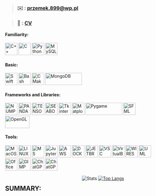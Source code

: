 <!DOCTYPE html>
<html>
<body>
  <div>
    <blockquote>
      <h3 align="left">
        ✉️ :
        <a href="mailto:przemek.899@wp.pl">przemek.899@wp.pl</a>
      </h3>
    </blockquote>
    <blockquote>
      <h3 align="left">
        📄 :
        <a href="https://github.com/przemek890/przemek890/blob/main/Przemys%C5%82aw_Janiszewski_CV.pdf">
          CV
        </a>
      </h3>
    </blockquote>
  </div>
  
  <h4>Familiarity:</h4>
  <p align="left">
    <a href="https://isocpp.org/"><img src="https://img.icons8.com/color/512/c-plus-plus-logo.png" alt="C++" width="40" height="40"/></a>
    <a href="https://www.learn-c.org/"><img src="https://img.icons8.com/color/512/c-programming.png" alt="C" width="40" height="40"/></a>
    <a href="https://www.python.org/"><img src="https://img.icons8.com/color/512/python.png" alt="Python" width="40" height="40"/></a>
    <a href="https://www.mysql.com/"><img src="https://img.icons8.com/color/512/mysql.png" alt="MySQL" width="40" height="40"/></a>
  </p>

  <h4>Basic:</h4>
  <p align="left">
    <a href="https://developer.apple.com/swift/"><img src="https://img.icons8.com/color/512/swift.png" alt="Swift" width="40" height="40"/></a>
    <a href="https://www.gnu.org/software/bash/"><img src="https://img.icons8.com/color/512/bash.png" alt="Bash" width="40" height="40"/></a>
    <a href="https://cmake.org/"><img src="https://upload.wikimedia.org/wikipedia/commons/thumb/1/13/Cmake.svg/480px-Cmake.svg.png" alt="CMake" width="40" height="40"/></a>
    <a href="https://www.mongodb.com/"><img src="https://upload.wikimedia.org/wikipedia/commons/9/93/MongoDB_Logo.svg" alt="MongoDB" width="120" height="40"/></a>
  </p>

  <h4>Frameworks and Libraries:</h4>
  <p align="left">
    <a href="https://numpy.org/"><img src="https://img.icons8.com/color/512/numpy.png" alt="NUMPY" width="40" height="40"/></a>
    <a href="https://pandas.pydata.org/"><img src="https://img.icons8.com/color/512/pandas.png" alt="PANDAS" width="40" height="40"/></a>
    <a href="https://www.tensorflow.org/?hl=en"><img src="https://img.icons8.com/color/512/tensorflow.png" alt="TENSORFLOW" width="40" height="40"/></a>
    <a href="https://seaborn.pydata.org/"><img src="https://seaborn.pydata.org/_static/logo-wide-lightbg.svg" alt="SEABORN" width="40" height="40"/></a>
    <a href="https://docs.python.org/3/library/tkinter.html"><img src="https://static.javatpoint.com/python/images/tkinter-tutorial.png" alt="Tkinter" width="40" height="40"/></a>
    <a href="https://matplotlib.org/"><img src="https://upload.wikimedia.org/wikipedia/commons/thumb/0/01/Created_with_Matplotlib-logo.svg/2048px-Created_with_Matplotlib-logo.svg.png" alt="Matplotlib" width="40" height="40"/></a>
    <a href="https://www.pygame.org"><img src="https://www.pygame.org/docs/_static/pygame_lofi.png" alt="Pygame" width="120" height="40"/></a>
    <a href="https://www.sfml-dev.org/"><img src="https://www.sfml-dev.org/download/goodies/sfml-icon-small.png" alt="SFML" width="40" height="40"/></a>
    <a href="https://www.opengl.org"><img src="https://upload.wikimedia.org/wikipedia/commons/thumb/2/21/OpenGL_logo.svg/512px-OpenGL_logo.svg.png" alt="OpenGL" width="80" height="40"/></a>
  </p>

  <h4>Tools:</h4>
  <p align="left">
    <a href="https://www.apple.com"><img src="https://img.icons8.com/officel/512/mac-os.png" alt="MacOS" width="40" height="40"/></a>
    <a href="https://www.linux.org"><img src="https://img.icons8.com/color/512/linux--v1.png" alt="LINUX" width="40" height="40"/></a>
    <a href="https://www.microsoft.com/en-us/windows/get-windows-11"><img src="https://img.icons8.com/color/512/windows-11.png" alt="MS Windows" width="40" height="40"/></a>
    <a href="https://jupyter.org/"><img src="https://img.icons8.com/fluency/512/jupyter.png" alt="Jupyter" width="40" height="40"/></a>
    <a href="https://aws.amazon.com/"><img src="https://img.icons8.com/color/512/amazon-web-services.png" alt="AWS" width="40" height="40"/></a>
    <a href="https://www.docker.com/"><img src="https://img.icons8.com/color/512/docker.png" alt="DOCKER" width="40" height="40"/></a>
    <a href="https://www.jetbrains.com/"><img src="https://img.icons8.com/color/512/jetbrains.png" alt="JETBRAINS" width="40" height="40"/></a>
    <a href="https://code.visualstudio.com/"><img src="https://img.icons8.com/fluency/512/visual-studio-code-2019.png" alt="VSC" width="40" height="40"/></a>
    <a href="https://www.virtualbox.org/"><img src="https://img.icons8.com/color/512/virtualbox.png" alt="VirtualBox" width="40" height="40"/></a>
    <a href="https://www.wireshark.org/"><img src="https://img.icons8.com/?size=512&id=rOHcpTUtCTjr&format=png" alt="WIRESHARK" width="40" height="40"/></a>
    <a href="https://www.uml.org/"><img src="https://upload.wikimedia.org/wikipedia/commons/thumb/d/d5/UML_logo.svg/400px-UML_logo.svg.png" alt="UML" width="40" height="40"/></a>
    <a href="https://www.microsoft.com/pl-pl/microsoft-365"><img src="https://upload.wikimedia.org/wikipedia/commons/thumb/0/0e/Microsoft_365_%282022%29.svg/512px-Microsoft_365_%282022%29.svg.png" alt="Office 365" width="40" height="40"/></a>
    <a href="https://www.gimp.org/"><img src="https://img.icons8.com/color/512/gimp.png" alt="GIMP" width="40" height="40"/></a>
    <a href="https://chat.openai.com/"><img src="https://img.icons8.com/nolan/512/chatgpt.png" alt="ChatGPT" width="40" height="40"/></a>
    <a href="https://git-scm.com"><img src="https://img.icons8.com/color/48/git.png" alt="ChatGPT" width="40" height="40"/></a>
  </p>

<div style="display: flex;">
  <div style="flex: 1;">
    <h2 align="left">SUMMARY:</h2>
  </div>
  <div style="flex: 1;">
    <img src="https://github-readme-stats.vercel.app/api?username=przemek890&show_icons=true&theme=transparent&hide=issues,prs,contribs" alt="Stats">
    <a href="https://github.com/anuraghazra/github-readme-stats">
      <img src="https://github-readme-stats.vercel.app/api/top-langs/?username=przemek890&layout=compact&hide=cmake" alt="Top Langs">
    </a>
  </div>
</div>

</body>
</html>

